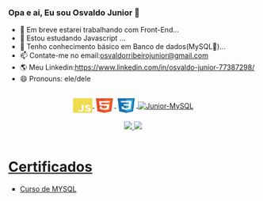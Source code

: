 ### Opa e ai, Eu sou Osvaldo Junior 👋

- 🔭 Em breve estarei trabalhando com Front-End...
- 🌱 Estou estudando Javascript ...
- 🏦 Tenho conhecimento básico em Banco de dados(MySQL🐬)...
- 📫 Contate-me no email:osvaldorribeirojunior@gmail.com
- 🌎 Meu Linkedin:https://www.linkedin.com/in/osvaldo-junior-77387298/
- 😄 Pronouns: ele/dele


<div align="center">
 <a href="https://github.com/DevOsvaldo">
 <div style="display: inline_block"><br>
   <img align="center" alt="Junior-Js" height="30" width="40" src="https://raw.githubusercontent.com/devicons/devicon/master/icons/javascript/javascript-plain.svg">
   <img align="center" alt="Junior-HTML" height="30" width="40" src="https://raw.githubusercontent.com/devicons/devicon/master/icons/html5/html5-original.svg">
   <img align="center" alt="Junior-CSS" height="30" width="40" src="https://raw.githubusercontent.com/devicons/devicon/master/icons/css3/css3-original.svg">  
   <img align="center" alt="Junior-MySQL" height="40" width="70" src="https://cdn.jsdelivr.net/gh/devicons/devicon/icons/mysql/mysql-original-wordmark.svg" />
  
</div>
<div align="center"><br>
  <a href="https://github.com/DevOsvaldo">
  <img height="180em" src="https://github-readme-stats.vercel.app/api?username=devosvaldo&show_icons=true&theme=dracula&include_all_commits=true&count_private=true"/>
  <img height="180em" src="https://github-readme-stats.vercel.app/api/top-langs/?username=devosvaldo&layout=compact&langs_count=7&theme=dracula"/>
 </div>
 
 
 <div align="left"><br>
  <h1 style ="font-family: Tahoma font-size:32px font-style:italic"> Certificados</h1>
  <ul type="square">
      <li><a href="https://www.cursoemvideo.com/certificates/certificado/?course_id=25971&cert-nonce=4d200569f1" target="_blank">Curso de MYSQL</a></li>
  </ul>
 </div>

##


